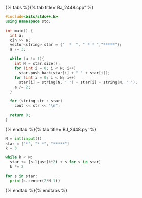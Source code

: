 {% tabs %}{% tab title='BJ_2448.cpp' %}

```cpp
#include<bits/stdc++.h>
using namespace std;

int main() {
  int a;
  cin >> a;
  vector<string> star = {"  *  ", " * * ","*****"};
  a /= 3;

  while (a != 1){
    int N = star.size();
    for (int i = 0; i < N; i++)
      star.push_back(star[i] + " " + star[i]);
    for (int i = 0; i < N; i++)
      star[i] = string(N, ' ') + star[i] + string(N, ' ');
    a /= 2;
  }

  for (string str : star)
    cout << str << "\n";

  return 0;
}
```

{% endtab %}{% tab title='BJ_2448.py' %}

```py
N = int(input())
star = ["*", "* *", "*****"]
k = 3

while k < N:
  star += [s.ljust(k*2) + s for s in star]
  k *= 2

for s in star:
  print(s.center(2*N-1))
```

{% endtab %}{% endtabs %}
